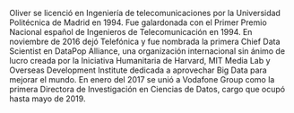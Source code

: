 Oliver se licenció en Ingeniería de telecomunicaciones por la Universidad Politécnica de Madrid en 1994. Fue galardonada con el Primer Premio Nacional español de Ingenieros de Telecomunicación en 1994. En noviembre de 2016 dejó Telefónica y fue nombrada la primera Chief Data Scientist en DataPop Alliance, una organización internacional sin ánimo de lucro creada por la Iniciativa Humanitaria de Harvard, MIT Media Lab y Overseas Development Institute dedicada a aprovechar Big Data para mejorar el mundo. En enero del 2017 se unió a Vodafone Group como la primera Directora de Investigación en Ciencias de Datos, cargo que ocupó hasta mayo de 2019.
